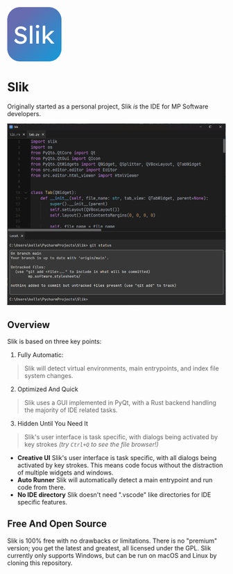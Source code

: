 <img src="resources\icons\logos\slik_icon.svg" width="125">

# Slik
Originally started as a personal project, Slik _is_ the IDE for MP Software developers.

<img src="resources/screenshots/startup.png">

## Overview
Slik is based on three key points:

1. Fully Automatic: 
> Slik will detect virtual environments, main entrypoints, and index file system changes.

2. Optimized And Quick
> Slik uses a GUI implemented in PyQt, with a Rust backend handling the majority of IDE related tasks.

3. Hidden Until You Need It
> Slik's user interface is task specific, with dialogs being activated by key strokes _(try `Ctrl+Q` to see the file browser!)_

- **Creative UI** Slik's user interface is task specific, with all dialogs being activated by key strokes. This means code focus without the distraction of multiple widgets and windows.
- **Auto Runner** Slik will automatically detect a main entrypoint and run code from there.
- **No IDE directory** Slik doesn't need ".vscode" like directories for IDE specific features.

## Free And Open Source
Slik is 100% free with no drawbacks or limitations. There is no "premium" version; you get the latest and greatest,
all licensed under the GPL. Slik currently only supports Windows, but can be run on macOS and Linux by cloning this
repository.

